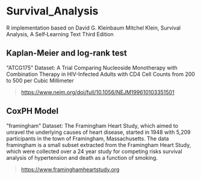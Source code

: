 # Survival_Analysis
 R implementation based on David G. Kleinbaum Mitchel Klein, Survival Analysis, A Self‐Learning Text Third Edition

## Kaplan-Meier and log-rank test

"ATCG175" Dataset: A Trial Comparing Nucleoside Monotherapy with Combination Therapy in HIV-Infected Adults with CD4 Cell Counts from 200 to 500 per Cubic Millimeter
> https://www.nejm.org/doi/full/10.1056/NEJM199610103351501

## CoxPH Model

"framingham" Dataset: The Framingham Heart Study, which aimed to unravel the underlying causes of heart disease, started in 1948 with 5,209 participants in the town of Framingham, Massachusetts. The data framingham is a small subset extracted from the Framingham Heart Study, which
were collected over a 24 year study for competing risks survival analysis of hypertension and death
as a function of smoking.
> https://www.framinghamheartstudy.org
